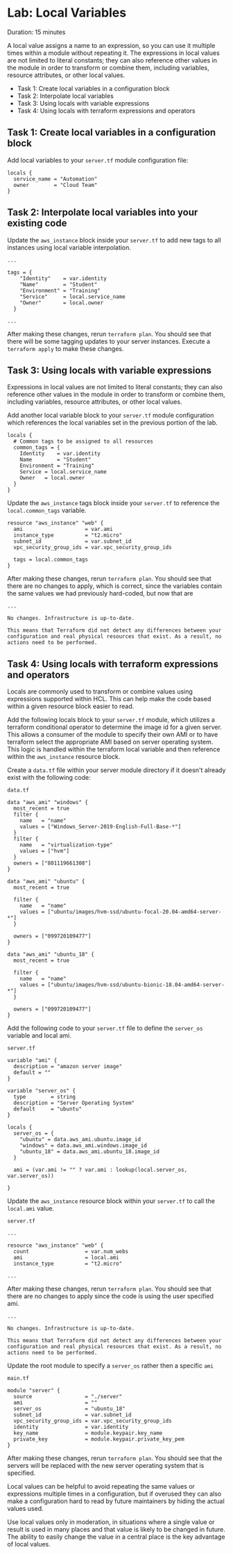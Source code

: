 # Lab: Local Variables

Duration: 15 minutes

A local value assigns a name to an expression, so you can use it multiple times within a module without repeating it.  The expressions in local values are not limited to literal constants; they can also reference other values in the module in order to transform or combine them, including variables, resource attributes, or other local values.

- Task 1: Create local variables in a configuration block
- Task 2: Interpolate local variables
- Task 3: Using locals with variable expressions
- Task 4: Using locals with terraform expressions and operators

## Task 1: Create local variables in a configuration block

Add local variables to your `server.tf` module configuration file:

```hcl
locals {
  service_name = "Automation"
  owner        = "Cloud Team"
}
```

## Task 2: Interpolate local variables into your existing code

Update the `aws_instance` block inside your `server.tf` to add new tags to all instances using local variable interpolation.

```hcl
...

tags = {
    "Identity"    = var.identity
    "Name"        = "Student"
    "Environment" = "Training"
    "Service"     = local.service_name
    "Owner"       = local.owner 
  }

...
```

After making these changes, rerun `terraform plan`. You should see that there will be some tagging updates to your server instances.  Execute a `terraform apply` to make these changes.

## Task 3: Using locals with variable expressions

Expressions in local values are not limited to literal constants; they can also reference other values in the module in order to transform or combine them, including variables, resource attributes, or other local values.

Add another local variable block to your `server.tf` module configuration which references the local variables set in the previous portion of the lab.

```hcl
locals {
  # Common tags to be assigned to all resources
  common_tags = {
    Identity    = var.identity
    Name        = "Student"
    Environment = "Training"
    Service = local.service_name
    Owner   = local.owner
  }
}
```

Update the `aws_instance` tags block inside your `server.tf` to reference the `local.common_tags` variable.

```hcl
resource "aws_instance" "web" {
  ami                    = var.ami
  instance_type          = "t2.micro"
  subnet_id              = var.subnet_id
  vpc_security_group_ids = var.vpc_security_group_ids

  tags = local.common_tags
}
```

After making these changes, rerun `terraform plan`. You should see that there are no changes to apply, which is correct, since the variables contain the same values we had previously hard-coded, but now that are 

```text
...

No changes. Infrastructure is up-to-date.

This means that Terraform did not detect any differences between your
configuration and real physical resources that exist. As a result, no
actions need to be performed.
```

## Task 4: Using locals with terraform expressions and operators
Locals are commonly used to transform or combine values using expressions supported within HCL.  This can help make the code based within a given resource block easier to read.

Add the following locals block to your `server.tf` module, which utilizes a terraform conditional operator to determine the image id for a given server.  This allows a consumer of the module to specify their own AMI or to have terraform select the appropriate AMI based on server operating system.  This logic is handled within the terraform local variable and then reference within the `aws_instance` resource block.

Create a `data.tf` file within your server module directory if it doesn't already exist with the following code:

`data.tf`

```hcl
data "aws_ami" "windows" {
  most_recent = true
  filter {
    name   = "name"
    values = ["Windows_Server-2019-English-Full-Base-*"]
  }
  filter {
    name   = "virtualization-type"
    values = ["hvm"]
  }
  owners = ["801119661308"]
}

data "aws_ami" "ubuntu" {
  most_recent = true

  filter {
    name   = "name"
    values = ["ubuntu/images/hvm-ssd/ubuntu-focal-20.04-amd64-server-*"]
  }

  owners = ["099720109477"]
}

data "aws_ami" "ubuntu_18" {
  most_recent = true

  filter {
    name   = "name"
    values = ["ubuntu/images/hvm-ssd/ubuntu-bionic-18.04-amd64-server-*"]
  }

  owners = ["099720109477"]
}
```

Add the following code to your `server.tf` file to define the `server_os` variable and local ami.

`server.tf`

```hcl
variable "ami" {
  description = "amazon server image"
  default = ""
}

variable "server_os" {
  type        = string
  description = "Server Operating System"
  default     = "ubuntu"
}

locals {
  server_os = {
    "ubuntu" = data.aws_ami.ubuntu.image_id
    "windows" = data.aws_ami.windows.image_id
    "ubuntu_18" = data.aws_ami.ubuntu_18.image_id
  }

  ami = (var.ami != "" ? var.ami : lookup(local.server_os, var.server_os))

}
```

Update the `aws_instance` resource block within your `server.tf` to call the `local.ami` value.

`server.tf`

```hcl
...

resource "aws_instance" "web" {
  count                  = var.num_webs
  ami                    = local.ami
  instance_type          = "t2.micro"

...
```

After making these changes, rerun `terraform plan`. You should see that there are no changes to apply since the code is using the user specified ami.

```text
...

No changes. Infrastructure is up-to-date.

This means that Terraform did not detect any differences between your
configuration and real physical resources that exist. As a result, no
actions need to be performed.
```


Update the root module to specify a `server_os` rather then a specific `ami`

`main.tf`

```hcl
module "server" {
  source                 = "./server"
  ami                    = ""
  server_os              = "ubuntu_18"
  subnet_id              = var.subnet_id
  vpc_security_group_ids = var.vpc_security_group_ids
  identity               = var.identity
  key_name               = module.keypair.key_name
  private_key            = module.keypair.private_key_pem
}
```

After making these changes, rerun `terraform plan`. You should see that the servers will be replaced with the new server operating system that is specified.

Local values can be helpful to avoid repeating the same values or expressions multiple times in a configuration, but if overused they can also make a configuration hard to read by future maintainers by hiding the actual values used.

Use local values only in moderation, in situations where a single value or result is used in many places and that value is likely to be changed in future. The ability to easily change the value in a central place is the key advantage of local values.
